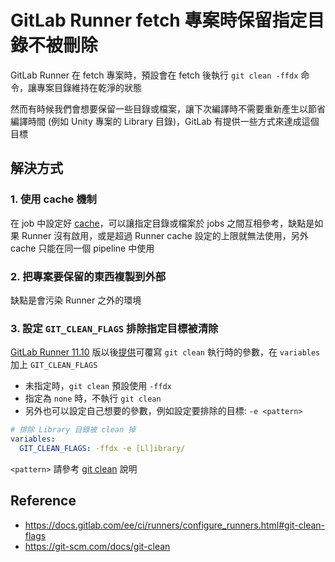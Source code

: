 # GitLab Runner fetch 專案時保留指定目錄不被刪除


GitLab Runner 在 fetch 專案時，預設會在 fetch 後執行 `git clean -ffdx` 命令，讓專案目錄維持在乾淨的狀態

<!--more-->

然而有時候我們會想要保留一些目錄或檔案，讓下次編譯時不需要重新產生以節省編譯時間 (例如 Unity 專案的 Library 目錄)，GitLab 有提供一些方式來達成這個目標

## 解決方式

### 1. 使用 cache 機制
在 job 中設定好 [cache](https://docs.gitlab.com/ee/ci/yaml/README.html#cache)，可以讓指定目錄或檔案於 jobs 之間互相參考，缺點是如果 Runner 沒有啟用，或是超過 Runner cache 設定的上限就無法使用，另外 cache 只能在同一個 pipeline 中使用

### 2. 把專案要保留的東西複製到外部
缺點是會污染 Runner 之外的環境

### 3. 設定 `GIT_CLEAN_FLAGS` 排除指定目標被清除
[GitLab Runner 11.10](https://gitlab.com/gitlab-org/gitlab-runner/blob/v11.10.0/CHANGELOG.md) 版以後[提供](https://gitlab.com/gitlab-org/gitlab-runner/-/merge_requests/1281)可覆寫 `git clean` 執行時的參數，在 `variables` 加上 `GIT_CLEAN_FLAGS`
- 未指定時，`git clean` 預設使用 `-ffdx`
- 指定為 `none` 時，不執行 `git clean`
- 另外也可以設定自己想要的參數，例如設定要排除的目標: `-e <pattern>`

```yaml
# 排除 Library 目錄被 clean 掉
variables:
  GIT_CLEAN_FLAGS: -ffdx -e [Ll]ibrary/
```

`<pattern>` 請參考 [git clean](https://git-scm.com/docs/git-clean) 說明

## Reference
- https://docs.gitlab.com/ee/ci/runners/configure_runners.html#git-clean-flags
- https://git-scm.com/docs/git-clean

